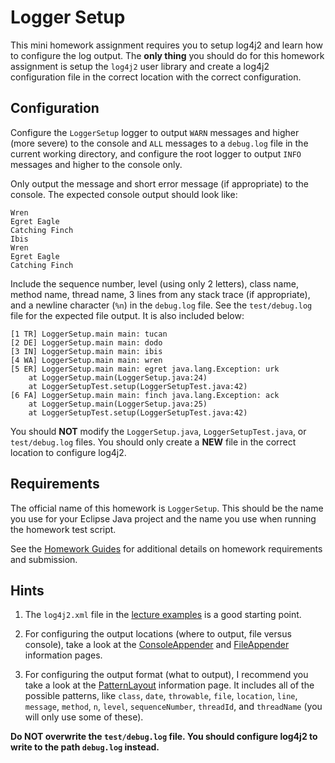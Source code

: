 Logger Setup
=================================================

This mini homework assignment requires you to setup log4j2 and learn how to configure the log output. The **only thing** you should do for this homework assignment is setup the `log4j2` user library and create a log4j2 configuration file in the correct location with the correct configuration.

Configuration
-------------------------------------------------

Configure the `LoggerSetup` logger  to output `WARN` messages and higher (more severe) to the console and `ALL` messages to a `debug.log` file in the current working directory, and configure the root logger to output `INFO` messages and higher to the console only.

Only output the message and short error message (if appropriate) to the console. The expected console output should look like:

```
Wren 
Egret Eagle
Catching Finch
Ibis 
Wren 
Egret Eagle
Catching Finch
```

Include the sequence number, level (using only 2 letters), class name, method name, thread name, 3 lines from any stack trace (if appropriate), and a newline character (`%n`) in the `debug.log` file. See the `test/debug.log` file for the expected file output. It is also included below:

```
[1 TR] LoggerSetup.main main: tucan 
[2 DE] LoggerSetup.main main: dodo 
[3 IN] LoggerSetup.main main: ibis 
[4 WA] LoggerSetup.main main: wren 
[5 ER] LoggerSetup.main main: egret java.lang.Exception: urk
	at LoggerSetup.main(LoggerSetup.java:24)
	at LoggerSetupTest.setup(LoggerSetupTest.java:42)
[6 FA] LoggerSetup.main main: finch java.lang.Exception: ack
	at LoggerSetup.main(LoggerSetup.java:25)
	at LoggerSetupTest.setup(LoggerSetupTest.java:42)
```

You should **NOT** modify the `LoggerSetup.java`, `LoggerSetupTest.java`, or `test/debug.log` files. You should only create a **NEW** file in the correct location to configure log4j2.

## Requirements

The official name of this homework is `LoggerSetup`. This should be the name you use for your Eclipse Java project and the name you use when running the homework test script.

See the [Homework Guides](https://usf-cs212-fall2019.github.io/guides/homework/) for additional details on homework requirements and submission.

Hints
-------------------------------------------------

1. The `log4j2.xml` file in the [lecture examples](https://github.com/usf-cs212-fall2019/lectures/blob/master/Debugging/src/log4j2.xml) is a good starting point.

1. For configuring the output locations (where to output, file versus console), take a look at the [ConsoleAppender](https://logging.apache.org/log4j/2.x/manual/appenders.html#ConsoleAppender) and [FileAppender](https://logging.apache.org/log4j/2.x/manual/appenders.html#FileAppender) information pages. 

1. For configuring the output format (what to output), I recommend you take a look at the [PatternLayout](https://logging.apache.org/log4j/2.x/manual/layouts.html#PatternLayout) information page. It includes all of the possible patterns, like `class`, `date`, `throwable`, `file`, `location`, `line`, `message`, `method`, `n`, `level`, `sequenceNumber`, `threadId`, and `threadName` (you will only use some of these). 

**Do NOT overwrite the `test/debug.log` file. You should configure log4j2 to write to the path `debug.log` instead.** 
